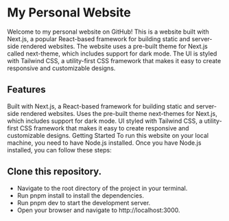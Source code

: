 # My Personal Website
Welcome to my personal website on GitHub! This is a website built with Next.js, a popular React-based framework for building static and server-side rendered websites. The website uses a pre-built theme for Next.js called next-theme, which includes support for dark mode. The UI is styled with Tailwind CSS, a utility-first CSS framework that makes it easy to create responsive and customizable designs.

## Features
Built with Next.js, a React-based framework for building static and server-side rendered websites.
Uses the pre-built theme next-themes for Next.js, which includes support for dark mode.
UI styled with Tailwind CSS, a utility-first CSS framework that makes it easy to create responsive and customizable designs.
Getting Started
To run this website on your local machine, you need to have Node.js installed. Once you have Node.js installed, you can follow these steps:

## Clone this repository.
* Navigate to the root directory of the project in your terminal.
* Run pnpm install to install the dependencies.
* Run pnpm dev to start the development server.
* Open your browser and navigate to http://localhost:3000.





